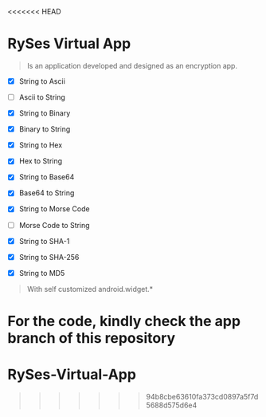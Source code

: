 <<<<<<< HEAD
# RySes Virtual App
> Is an application developed and designed as an encryption app.

- [x] String to Ascii

- [ ] Ascii to String
  
- [x] String to Binary

- [x] Binary to String

- [x] String to Hex

- [x] Hex to String

- [x] String to Base64

- [x] Base64 to String

- [x] String to Morse Code

- [ ] Morse Code to String
  
- [x] String to SHA-1

- [x] String to SHA-256

- [x] String to MD5


> With self customized android.widget.*

For the code, kindly check the app branch of this repository
=======
# RySes-Virtual-App
>>>>>>> 94b8cbe63610fa373cd0897a5f7d5688d575d6e4
